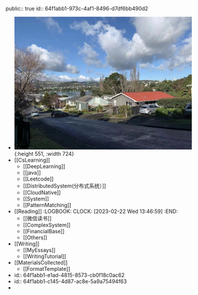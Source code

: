 public:: true
id:: 64f1abb1-973c-4af1-8496-d7df6bb490d2

- ![2b44e6dc60d4feb38026370d949b514.jpg](../assets/2b44e6dc60d4feb38026370d949b514_1677251720486_0.jpg){:height 551, :width 724}
- [[CsLearning]]
	- [[DeepLearning]]
	- [[java]]
	- [[Leetcode]]
	- [[DistributedSystem(分布式系统）]]
	- [[CloudNative]]
	- [[System]]
	- [[PatternMatching]]
- [[Reading]]
  :LOGBOOK:
  CLOCK: [2023-02-22 Wed 13:46:59]
  :END:
	- [[微信读书]]
	- [[ComplexSystem]]
	- [[FinancialBase]]
	- [[Others]]
- [[Writing]]
	- [[MyEssays]]
	- [[WritingTutorial]]
- [[MaterialsCollected]]
	- [[FormatTemplate]]
- id:: 64f1abb1-e1ad-4815-8573-cb0f18c0ac62
- id:: 64f1abb1-c145-4d87-ac8e-5a9a75494f63
-